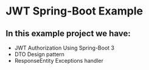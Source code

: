# JWT Spring-Boot Example

## In this example project we have:
- JWT Authorization Using Spring-Boot 3
- DTO Design pattern
- ResponseEntity Exceptions handler


